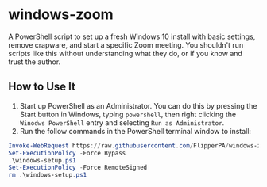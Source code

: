 # windows-zoom

A PowerShell script to set up a fresh Windows 10 install with basic settings, remove crapware, and start a specific Zoom meeting. You shouldn't run scripts like this without understanding what they do, or if you know and trust the author.

## How to Use It

1. Start up PowerShell as an Administrator. You can do this by pressing the Start button in Windows, typing `powershell`, then right clicking the `Winodws PowerShell` entry and selecting `Run as Administrator`.
1. Run the follow commands in the PowerShell terminal window to install:

```powershell
Invoke-WebRequest https://raw.githubusercontent.com/FlipperPA/windows-zoom/main/windows-setup.ps1 -OutFile windows-setup.ps1
Set-ExecutionPolicy -Force Bypass
.\windows-setup.ps1
Set-ExecutionPolicy -Force RemoteSigned
rm .\windows-setup.ps1
```
